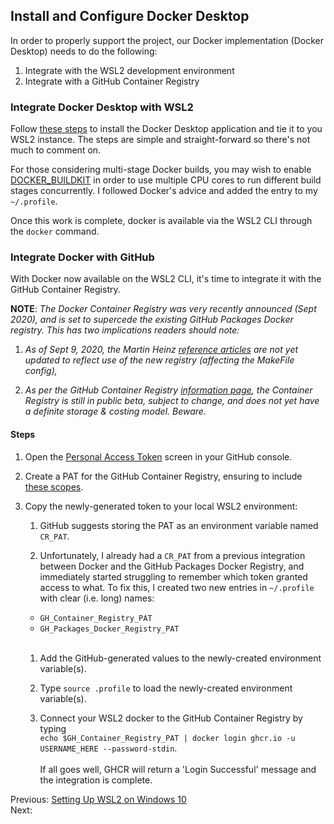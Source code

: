 ## Install and Configure Docker Desktop
In order to properly support the project, our Docker implementation (Docker Desktop) needs to do the following: 

1. Integrate with the WSL2 development environment
1. Integrate with a GitHub Container Registry

### Integrate Docker Desktop with WSL2
Follow [these steps](https://docs.docker.com/docker-for-windows/wsl/) to install the Docker Desktop application and tie it to you WSL2 instance. The steps are simple and 
straight-forward so there's not much to comment on. 

For those considering multi-stage Docker builds, you may wish to enable 
[DOCKER_BUILDKIT](https://www.docker.com/blog/docker-desktop-wsl-2-best-practices/) in order to use multiple CPU cores to run different build stages concurrently. I followed Docker's advice and added the entry to my `~/.profile`.<br>

Once this work is complete, docker is available via the WSL2 CLI through the `docker` command.

### Integrate Docker with GitHub
With Docker now available on the WSL2 CLI, it's time to integrate it with the GitHub Container Registry.

**NOTE**: _The Docker Container Registry was very recently announced (Sept 2020), and is set to supercede the existing GitHub Packages Docker registry. This has two implications readers should note:_ 
1. _As of Sept 9, 2020, the Martin Heinz [reference articles](./01-why-create-this-project.md) are not yet updated to reflect use of the new registry (affecting the MakeFile config),_

1. _As per the GitHub Container Registry [information page](https://docs.github.com/en/packages/getting-started-with-github-container-registry/about-github-container-registry), the Container Registry is still in public beta, subject to change, and does not yet have a definite storage & costing model. Beware._

#### Steps
1. Open the [Personal Access Token](https://docs.github.com/en/github/authenticating-to-github/creating-a-personal-access-token) screen in your GitHub console.

1. Create a PAT for the GitHub Container Registry, ensuring to include [these scopes](https://docs.github.com/en/packages/getting-started-with-github-container-registry/migrating-to-github-container-registry-for-docker-images#authenticating-with-the-container-registry).

1. Copy the newly-generated token to your local WSL2 environment:
    1. GitHub suggests storing the PAT as an environment variable named `CR_PAT`.
    
    1. Unfortunately, I already had a `CR_PAT` from a previous integration between Docker and the GitHub Packages Docker Registry, and immediately started struggling to remember which token granted access to what. To fix this, I created two new entries in `~/.profile` with clear (i.e. long) names: 
      * `GH_Container_Registry_PAT`
      * `GH_Packages_Docker_Registry_PAT`<br><br>
      
    1. Add the GitHub-generated values to the newly-created environment variable(s).
    
    1. Type `source .profile` to load the newly-created environment variable(s).
    
    1. Connect your WSL2 docker to the GitHub Container Registry by typing 
    <br>`echo $GH_Container_Registry_PAT | docker login ghcr.io -u USERNAME_HERE --password-stdin`.
    <br><br> If all goes well, GHCR will return a 'Login Successful' message and the integration is complete.
    

Previous: [Setting Up WSL2 on Windows 10](./03-set-up-WSL2.md)<br>
Next: 
